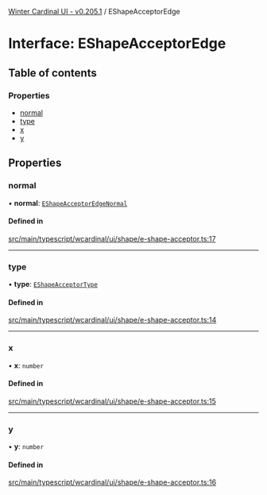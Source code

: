 [Winter Cardinal UI - v0.205.1](../index.md) / EShapeAcceptorEdge

# Interface: EShapeAcceptorEdge

## Table of contents

### Properties

- [normal](EShapeAcceptorEdge.md#normal)
- [type](EShapeAcceptorEdge.md#type)
- [x](EShapeAcceptorEdge.md#x)
- [y](EShapeAcceptorEdge.md#y)

## Properties

### normal

• **normal**: [`EShapeAcceptorEdgeNormal`](EShapeAcceptorEdgeNormal.md)

#### Defined in

[src/main/typescript/wcardinal/ui/shape/e-shape-acceptor.ts:17](https://github.com/winter-cardinal/winter-cardinal-ui/blob/v0.205.1/src/main/typescript/wcardinal/ui/shape/e-shape-acceptor.ts#L17)

___

### type

• **type**: [`EShapeAcceptorType`](../index.md#eshapeacceptortype)

#### Defined in

[src/main/typescript/wcardinal/ui/shape/e-shape-acceptor.ts:14](https://github.com/winter-cardinal/winter-cardinal-ui/blob/v0.205.1/src/main/typescript/wcardinal/ui/shape/e-shape-acceptor.ts#L14)

___

### x

• **x**: `number`

#### Defined in

[src/main/typescript/wcardinal/ui/shape/e-shape-acceptor.ts:15](https://github.com/winter-cardinal/winter-cardinal-ui/blob/v0.205.1/src/main/typescript/wcardinal/ui/shape/e-shape-acceptor.ts#L15)

___

### y

• **y**: `number`

#### Defined in

[src/main/typescript/wcardinal/ui/shape/e-shape-acceptor.ts:16](https://github.com/winter-cardinal/winter-cardinal-ui/blob/v0.205.1/src/main/typescript/wcardinal/ui/shape/e-shape-acceptor.ts#L16)
